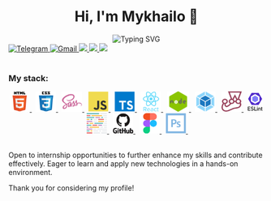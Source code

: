 <h1 align="center">  Hi, I'm Mykhailo 👋 </h1>
<div align=center>
  <img src="https://readme-typing-svg.herokuapp.com?font=Fira+Code&pause=1000&color=F7C519&center=true&random=false&width=435&lines=Frontend+Developer" alt="Typing SVG" />
</div>

<div align="left">
  <a href="https://t.me/mikhailyatsenko" target="_blank">
    <img alt="Telegram" src="https://img.shields.io/badge/Telegram-2CA5E0?style=for-the-badge&logo=telegram&logoColor=white" />
  </a>
  <a href="mailto:yatsenkomike@gmail.com">
    <img alt="Gmail" src="https://img.shields.io/badge/Gmail-D14836?style=for-the-badge&logo=gmail&logoColor=white" />
  </a>
  <a href="https://www.linkedin.com/in/mikhailyatsenko/" target="_blank">
    <img src="https://img.shields.io/badge/linkedin-%230077B5.svg?&style=for-the-badge&logo=linkedin&logoColor=white" />
  </a>
  <a href="https://discord.com/users/mikhailyatsenko" target="_blank">
  <img src="https://img.shields.io/badge/Discord-5865F2?style=for-the-badge&logo=Discord&logoColor=white&color=%09%238A7F8E" />
  </a>
   <a href="https://www.github.com/mikhailyatsenko" target="_blank">
   <img src="https://img.shields.io/badge/GitHub-181717?style=for-the-badge&logo=GitHub&logoColor=white&color=%236F0035" />
   </a>
  <br />
</div>
<br>

<h3>My stack:</h3>
<div align="center">
<a href="https://en.wikipedia.org/wiki/HTML" target="_blank"> <img alt="html" title="HTML5" src="img/html5-original-wordmark.svg" height="40"/> </a>&nbsp; 
<a href="https://en.wikipedia.org/wiki/CSS" target="_blank"> <img alt="css" title="CSS" src="img/css3-original-wordmark.svg" height="40"/> </a>&nbsp; 
<a href="https://sass-lang.com/" target="_blank"> <img alt="sass" title="SASS" src="img/sass-original.svg" height="40"/> </a>&nbsp; 
<a href="https://en.wikipedia.org/wiki/JavaScript" target="_blank"> <img alt="js" title="JavaScript" src="img/javascript-original.svg" height="40"/> </a>&nbsp; 
<a href="https://www.typescriptlang.org/" target="_blank"> <img alt="ts" title="TypeScript" src="img/typescript-original.svg" height="40"/> </a>&nbsp; 
<a href="https://reactjs.org/" target="_blank"> <img alt="react" title="React" src="img/react-original-wordmark.svg" height="40"/> </a>&nbsp;
<a href="https://nodejs.org/en" target="_blank"> <img alt="nodejs" title="Nodejs" src="img/nodejs.png" height="40"/> </a>&nbsp; 
<a href="https://webpack.js.org/" target="_blank"> <img alt="webpack" title="Webpack" src="img/webpack-original.svg" height="40"/> </a>&nbsp; 
<a href="https://jestjs.io/" target="_blank"> <img alt="jest" title="Jest" src="img/jest-plain.svg" height="40"/> </a>&nbsp; 
<a href="https://eslint.org/" target="_blank"> <img alt="eslint" title="Eslint" src="img/eslint.png" height="40"/> </a>&nbsp; 
<a href="https://prettier.io/" target="_blank"> <img alt="prettier" title="Prettier" src="img/prettier.svg" height="40"/> </a>&nbsp; 
<a href="https://docs.github.com/en" target="_blank"> <img alt="github" title="Github" src="img/github-original-wordmark.svg" height="40"/> </a>&nbsp; 
<a href="https://www.figma.com/" target="_blank"> <img alt="figma" title="Figma" src="img/figma-original.svg" height="40"/> </a>&nbsp; 
<a href="https://www.adobe.com/products/photoshop.html" target="_blank"> <img alt="photoshop" title="Photoshop" src="img/photoshop-line.svg" height="40"/> </a>&nbsp; 
</div>

<br>

Open to internship opportunities to further enhance my skills and contribute effectively.
Eager to learn and apply new technologies in a hands-on environment.

Thank you for considering my profile!

<br>
